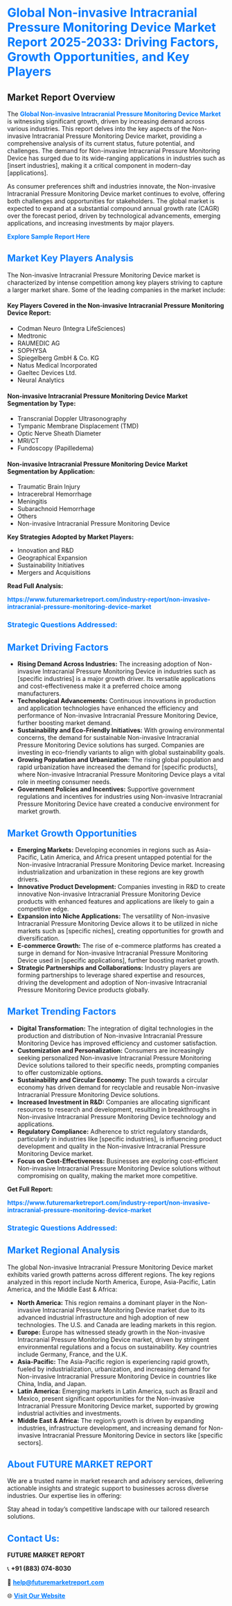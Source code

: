 <h1 style="color: #007BFF;">Global Non-invasive Intracranial Pressure Monitoring Device Market Report 2025-2033: Driving Factors, Growth Opportunities, and Key Players</h1>

<section id="overview">
<h2>Market Report Overview</h2>
<p>The <a href="https://www.futuremarketreport.com/industry-report/non-invasive-intracranial-pressure-monitoring-device-market" style="color: #007BFF; text-decoration: none;"><strong>Global Non-invasive Intracranial Pressure Monitoring Device Market</strong></a> is witnessing significant growth, driven by increasing demand across various industries. This report delves into the key aspects of the Non-invasive Intracranial Pressure Monitoring Device market, providing a comprehensive analysis of its current status, future potential, and challenges. The demand for Non-invasive Intracranial Pressure Monitoring Device has surged due to its wide-ranging applications in industries such as [insert industries], making it a critical component in modern-day [applications].</p>
<p>As consumer preferences shift and industries innovate, the Non-invasive Intracranial Pressure Monitoring Device market continues to evolve, offering both challenges and opportunities for stakeholders. The global market is expected to expand at a substantial compound annual growth rate (CAGR) over the forecast period, driven by technological advancements, emerging applications, and increasing investments by major players.</p>
</section>

<section id="overview">
<p><a href="https://www.futuremarketreport.com/request-sample/reportId=127056" style="color: #007BFF; text-decoration: none;"><strong>Explore Sample Report Here</strong></a></p>
</section>

<section id="key-players">
<h2 style="color: #007BFF;">Market Key Players Analysis</h2>
<p>The Non-invasive Intracranial Pressure Monitoring Device market is characterized by intense competition among key players striving to capture a larger market share. Some of the leading companies in the market include:</p>
<h4>Key Players Covered in the Non-invasive Intracranial Pressure Monitoring Device Report:</h4>
<ul><li>Codman Neuro (Integra LifeSciences)</li><li>Medtronic</li><li>RAUMEDIC AG</li><li>SOPHYSA</li><li>Spiegelberg GmbH &amp; Co. KG</li><li>Natus Medical Incorporated</li><li>Gaeltec Devices Ltd.</li><li>Neural Analytics</li></ul>
<h4>Non-invasive Intracranial Pressure Monitoring Device Market Segmentation by Type:</h4>
<ul><li>Transcranial Doppler Ultrasonography</li><li>Tympanic Membrane Displacement (TMD)</li><li>Optic Nerve Sheath Diameter</li><li>MRI/CT</li><li>Fundoscopy (Papilledema)</li></ul>

<h4>Non-invasive Intracranial Pressure Monitoring Device Market Segmentation by Application:</h4>
<ul><li>Traumatic Brain Injury</li><li>Intracerebral Hemorrhage</li><li>Meningitis</li><li>Subarachnoid Hemorrhage</li><li>Others</li><li>Non-invasive Intracranial Pressure Monitoring Device</li></ul>
<p><strong>Key Strategies Adopted by Market Players:</strong></p>
<ul>
<li>Innovation and R&D</li>
<li>Geographical Expansion</li>
<li>Sustainability Initiatives</li>
<li>Mergers and Acquisitions</li>
</ul>
</section>

<section>
<p><strong>Read Full Analysis: </strong></p><a href="https://www.futuremarketreport.com/industry-report/non-invasive-intracranial-pressure-monitoring-device-market" style="color: #007BFF; text-decoration: none;"><strong>https://www.futuremarketreport.com/industry-report/non-invasive-intracranial-pressure-monitoring-device-market</strong></a>
<h3 style="color: #007BFF;">Strategic Questions Addressed:</h3>
</section>

<section id="driving-factors">
<h2 style="color: #007BFF;">Market Driving Factors</h2>
<ul>
<li><strong>Rising Demand Across Industries:</strong> The increasing adoption of Non-invasive Intracranial Pressure Monitoring Device in industries such as [specific industries] is a major growth driver. Its versatile applications and cost-effectiveness make it a preferred choice among manufacturers.</li>
<li><strong>Technological Advancements:</strong> Continuous innovations in production and application technologies have enhanced the efficiency and performance of Non-invasive Intracranial Pressure Monitoring Device, further boosting market demand.</li>
<li><strong>Sustainability and Eco-Friendly Initiatives:</strong> With growing environmental concerns, the demand for sustainable Non-invasive Intracranial Pressure Monitoring Device solutions has surged. Companies are investing in eco-friendly variants to align with global sustainability goals.</li>
<li><strong>Growing Population and Urbanization:</strong> The rising global population and rapid urbanization have increased the demand for [specific products], where Non-invasive Intracranial Pressure Monitoring Device plays a vital role in meeting consumer needs.</li>
<li><strong>Government Policies and Incentives:</strong> Supportive government regulations and incentives for industries using Non-invasive Intracranial Pressure Monitoring Device have created a conducive environment for market growth.</li>
</ul>
</section>

<section id="growth-opportunities">
<h2 style="color: #007BFF;">Market Growth Opportunities</h2>
<ul>
<li><strong>Emerging Markets:</strong> Developing economies in regions such as Asia-Pacific, Latin America, and Africa present untapped potential for the Non-invasive Intracranial Pressure Monitoring Device market. Increasing industrialization and urbanization in these regions are key growth drivers.</li>
<li><strong>Innovative Product Development:</strong> Companies investing in R&D to create innovative Non-invasive Intracranial Pressure Monitoring Device products with enhanced features and applications are likely to gain a competitive edge.</li>
<li><strong>Expansion into Niche Applications:</strong> The versatility of Non-invasive Intracranial Pressure Monitoring Device allows it to be utilized in niche markets such as [specific niches], creating opportunities for growth and diversification.</li>
<li><strong>E-commerce Growth:</strong> The rise of e-commerce platforms has created a surge in demand for Non-invasive Intracranial Pressure Monitoring Device used in [specific applications], further boosting market growth.</li>
<li><strong>Strategic Partnerships and Collaborations:</strong> Industry players are forming partnerships to leverage shared expertise and resources, driving the development and adoption of Non-invasive Intracranial Pressure Monitoring Device products globally.</li>
</ul>
</section>

<section id="trending-factors">
<h2 style="color: #007BFF;">Market Trending Factors</h2>
<ul>
<li><strong>Digital Transformation:</strong> The integration of digital technologies in the production and distribution of Non-invasive Intracranial Pressure Monitoring Device has improved efficiency and customer satisfaction.</li>
<li><strong>Customization and Personalization:</strong> Consumers are increasingly seeking personalized Non-invasive Intracranial Pressure Monitoring Device solutions tailored to their specific needs, prompting companies to offer customizable options.</li>
<li><strong>Sustainability and Circular Economy:</strong> The push towards a circular economy has driven demand for recyclable and reusable Non-invasive Intracranial Pressure Monitoring Device solutions.</li>
<li><strong>Increased Investment in R&D:</strong> Companies are allocating significant resources to research and development, resulting in breakthroughs in Non-invasive Intracranial Pressure Monitoring Device technology and applications.</li>
<li><strong>Regulatory Compliance:</strong> Adherence to strict regulatory standards, particularly in industries like [specific industries], is influencing product development and quality in the Non-invasive Intracranial Pressure Monitoring Device market.</li>
<li><strong>Focus on Cost-Effectiveness:</strong> Businesses are exploring cost-efficient Non-invasive Intracranial Pressure Monitoring Device solutions without compromising on quality, making the market more competitive.</li>
</ul>
</section>

<section>
<p><strong>Get Full Report: </strong></p><a href="https://www.futuremarketreport.com/industry-report/non-invasive-intracranial-pressure-monitoring-device-market" style="color: #007BFF; text-decoration: none;"><strong>https://www.futuremarketreport.com/industry-report/non-invasive-intracranial-pressure-monitoring-device-market</strong></a>
<h3 style="color: #007BFF;">Strategic Questions Addressed:</h3>
</section>


<section id="regional-analysis">
<h2 style="color: #007BFF;">Market Regional Analysis</h2>
<p>The global Non-invasive Intracranial Pressure Monitoring Device market exhibits varied growth patterns across different regions. The key regions analyzed in this report include North America, Europe, Asia-Pacific, Latin America, and the Middle East & Africa:</p>
<ul>
<li><strong>North America:</strong> This region remains a dominant player in the Non-invasive Intracranial Pressure Monitoring Device market due to its advanced industrial infrastructure and high adoption of new technologies. The U.S. and Canada are leading markets in this region.</li>
<li><strong>Europe:</strong> Europe has witnessed steady growth in the Non-invasive Intracranial Pressure Monitoring Device market, driven by stringent environmental regulations and a focus on sustainability. Key countries include Germany, France, and the U.K.</li>
<li><strong>Asia-Pacific:</strong> The Asia-Pacific region is experiencing rapid growth, fueled by industrialization, urbanization, and increasing demand for Non-invasive Intracranial Pressure Monitoring Device in countries like China, India, and Japan.</li>
<li><strong>Latin America:</strong> Emerging markets in Latin America, such as Brazil and Mexico, present significant opportunities for the Non-invasive Intracranial Pressure Monitoring Device market, supported by growing industrial activities and investments.</li>
<li><strong>Middle East & Africa:</strong> The region’s growth is driven by expanding industries, infrastructure development, and increasing demand for Non-invasive Intracranial Pressure Monitoring Device in sectors like [specific sectors].</li>
</ul>
</section>

<footer>
<h2 style="color: #007BFF;">About FUTURE MARKET REPORT</h2>
<p>We are a trusted name in market research and advisory services, delivering actionable insights and strategic support to businesses across diverse industries. Our expertise lies in offering:</p>

<p>Stay ahead in today’s competitive landscape with our tailored research solutions.</p>

<h2 style="color: #007BFF;">Contact Us:</h2>
<p><strong>FUTURE MARKET REPORT</strong></p>
<p>📞 <strong>+91 (883) 074-8030</strong></p>
<p>📧 <strong><a href="mailto:help@futuremarketreport.com" style="color: #007BFF;">help@futuremarketreport.com</a></strong></p>
<p>🌐 <strong><a href="https://www.futuremarketreport.com/" style="color: #007BFF;">Visit Our Website</a></strong></p>
</footer>